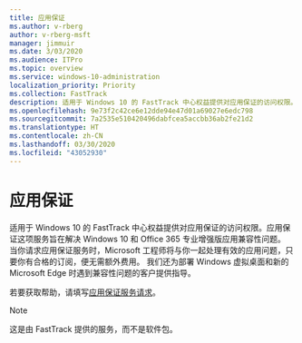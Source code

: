 ```yaml
---
title: 应用保证
ms.author: v-rberg
author: v-rberg-msft
manager: jimmuir
ms.date: 3/03/2020
ms.audience: ITPro
ms.topic: overview
ms.service: windows-10-administration
localization_priority: Priority
ms.collection: FastTrack
description: 适用于 Windows 10 的 FastTrack 中心权益提供对应用保证的访问权限。应用保证这项服务旨在解决 Windows 10 和 Office 365 专业增强版应用兼容性问题。
ms.openlocfilehash: 9e73f2c42ce6e12dde94e47d01a69027e6edc798
ms.sourcegitcommit: 7a2535e510420496dabfcea5accbb36ab2fe21d2
ms.translationtype: HT
ms.contentlocale: zh-CN
ms.lasthandoff: 03/30/2020
ms.locfileid: "43052930"
---
```

# <a name="app-assure"></a>应用保证

适用于 Windows 10 的 FastTrack 中心权益提供对应用保证的访问权限。应用保证这项服务旨在解决 Windows 10 和 Office 365 专业增强版应用兼容性问题。 当你请求应用保证服务时，Microsoft 工程师将与你一起处理有效的应用问题，只要你有合格的订阅，便无需额外费用。 我们还为部署 Windows 虚拟桌面和新的 Microsoft Edge 时遇到兼容性问题的客户提供指导。 

若要获取帮助，请填写[应用保证服务请求](https://go.microsoft.com/fwlink/?linkid=2022721)。

  > [!NOTE]
> 这是由 FastTrack 提供的服务，而不是软件包。
